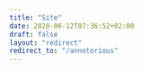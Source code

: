 ```yaml
---
title: "Site"
date: 2020-06-12T07:36:52+02:00
draft: false
layout: "redirect"
redirect_to: "/annotorious"
---
```


